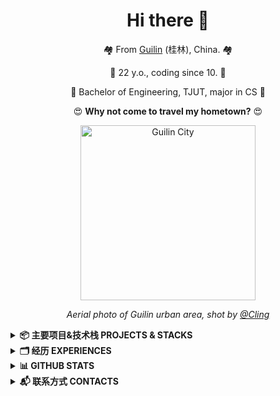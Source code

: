 
<div align="center">

# Hi there 👋
  
<!--<img src="https://profile-counter.glitch.me/{RockChinQ}/count.svg" />-->

<p align="center">🏘️ From <a href="https://en.wikipedia.org/wiki/Guilin">Guilin</a> (桂林), China. 🏘️ </p>
<p align="center">😬 22 y.o., coding since 10. 😬 </p>
<p align="center">🏫 Bachelor of Engineering, TJUT, major in CS 🏫</p>
<p align="center">😍 <strong>Why not come to travel my hometown?</strong> 😍 </p>

<p align="center"><img width="280em" src="https://user-images.githubusercontent.com/45992437/221341503-34ab9cdd-21d4-40c4-9cc5-b578451a2a0b.jpg" alt="Guilin City" /> </p>

<p align="center"> <i>Aerial photo of Guilin urban area, shot by <a href="https://500px.com.cn/community/user-details/8d9e489d7419386dcf97a8b8198b78648">@Cling</a> </i>
</div>

<details>
<summary><strong>📦 主要项目&技术栈 PROJECTS & STACKS</strong></summary>

- [LangBot ⭐️](https://github.com/RockChinQ/LangBot) (Python, LLM, Flask, Vue, Docker) - 大模型原生即时通信机器人平台 🤖
- [Campux ⭐️](https://github.com/idoknow/Campux) (Gin, MongoDB, Redis, MinIO, Vue, Vuetify, Docker) - QQ 空间校园墙自动化解决方案
- [free-one-api](https://github.com/RockChinQ/free-one-api) (Python, Flask, SQLite, Vue, ElementUI) - LLM 对话产品逆向工程接口网关
- [CallingGPT](https://github.com/RockChinQ/CallingGPT) (Python, OpenAI) - 轻量级 LLM Agent 开发框架
- [GhostJ](https://github.com/RockChinQ/GhostJ) (Java, Socket, Swing) - 基于 Socket 的远程控制平台
- [Dify Marketplace ⭐](https://marketplace.dify.ai) - The official marketplace for [langgenius/dify](https://github.com/langgenius/dify)

⭐️: 活跃维护

</details>

<details>
  <summary><strong>🗂️ 经历 EXPERIENCES</strong></summary>

  - [@maimemo](https://github.com/maimemo) | 2023.7 ~ 2023.9 | Python Backend Intern
  - [@baidu](https://github.com/baidu) | 2023.11 ~ 2024.4 | QA Intern
  - [@langgenius](https://github.com/langgenius)
    - 2024.8 ~ 2025.6 | Backend Intern
    - 2025.7 ～ ⭐️ | Backend Engineer
  - [@langbot-app](https://github.com/langbot-app) | 2022.12 ~ ⭐️ | Founder

⭐️: 至今
</details>

<details>
<summary> <strong>📊 GITHUB STATS </strong></summary>

<p>
  <img align="center" width="420em" src="https://github-readme-stats.vercel.app/api?username=RockChinQ&title_color=fa4694&count_private=true&theme=jolly" alt="RockChinQ" />
</p>

<p> 
  <img align="center" width="420em" src="https://wakatime.com/share/@RockChinQ/22529e57-0347-4dbc-be74-7dcc60c24505.svg" />
</p>

</details>


<!--<details>
<summary> <strong>😍 给我打钱 SPONSOR ME </strong></summary>

  
  ![F87213410BB5B64B5031979805631C33](https://github.com/RockChinQ/RockChinQ/assets/45992437/341b9aaf-35be-46de-97c1-52f78bbf8c87)
![0E762F2F9ABE5D884AC320DD23888C46](https://github.com/RockChinQ/RockChinQ/assets/45992437/88cbdeb1-586a-4c9f-b7fb-19a3a47907a2)

</details>-->


<details>
<summary> <strong>📬 联系方式 CONTACTS </strong></summary>

  - Email: rockchinq@gmail.com
  - WeChat: junyan_qin **(添加请注明来意)**

</details>
